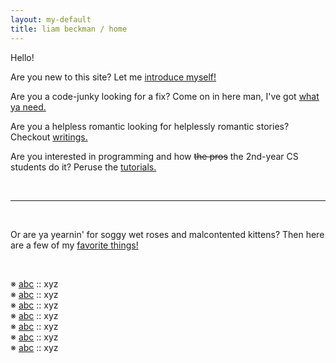 ```yaml
---
layout: my-default
title: liam beckman / home
---
```


<!-- <img class="title-image" style="width:50%" src="images/cabin.jpg" alt="Lake Erken Cabin" title="A cozy cabin by Lake Erken!"> -->

Hello!

Are you new to this site?
Let me [introduce myself!](/about)




Are you a code-junky looking for a fix?
Come on in here man, I've got [what ya need.](/code)


Are you a helpless romantic looking for helplessly romantic stories?
Checkout [writings.](/writings)

Are you interested in programming and how <strike>the pros</strike> the 2nd-year CS students do it?
Peruse the [tutorials.](/tutorials)

<br />
<hr />
<br />

Or are ya yearnin' for soggy wet roses and malcontented kittens?
Then here are a few of my [favorite things!]()

<br />

※ [abc](def) :: xyz <br /> 
※ [abc](def) :: xyz <br />
※ [abc](def) :: xyz <br />
※ [abc](def) :: xyz <br />
※ [abc](def) :: xyz <br />
※ [abc](def) :: xyz <br />
※ [abc](def) :: xyz <br />
